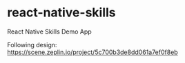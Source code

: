 # react-native-skills
React Native Skills Demo App

Following design: https://scene.zeplin.io/project/5c700b3de8dd061a7ef0f8eb
